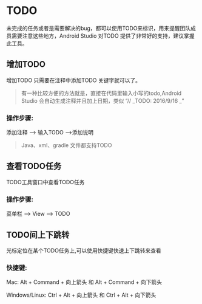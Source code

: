 # TODO

未完成的任务或者是需要解决的bug，都可以使用TODO来标识，用来提醒团队成员需要注意这些地方，Android Studio 对TODO 提供了非常好的支持，建议掌握此工具。

## 增加TODO

增加TODO 只需要在注释中添加TODO 关键字就可以了。

> 有一种比较方便的方法就是，直接在代码里输入小写的todo,Android Studio 会自动生成注释并且加上日期，类似 “\/\/ _TODO: 2016\/9\/16  _”

### 操作步骤:

添加注释 —&gt; 输入TODO —&gt;添加说明

> Java、xml、gradle 文件都支持TODO

## 查看TODO任务

TODO工具窗口中查看TODO任务



### 操作步骤:



菜单栏 —&gt; View —&gt; TODO



## TODO间上下跳转

光标定位在某个TODO任务上,可以使用快捷键快速上下跳转来查看

### 快捷键: 

Mac: Alt + Command + 向上箭头 和 Alt + Command + 向下箭头

Windows\/Linux: Ctrl + Alt + 向上箭头 和 Ctrl + Alt + 向下箭头

